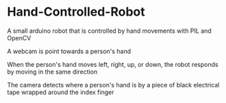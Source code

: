 Hand-Controlled-Robot
=====================

A small arduino robot that is controlled by hand movements with PIL and OpenCV

A webcam is point towards a person's hand

When the person's hand moves left, right, up, or down, the robot responds by moving in the same direction

The camera detects where a person's hand is by a piece of black electrical tape wrapped around the index finger


